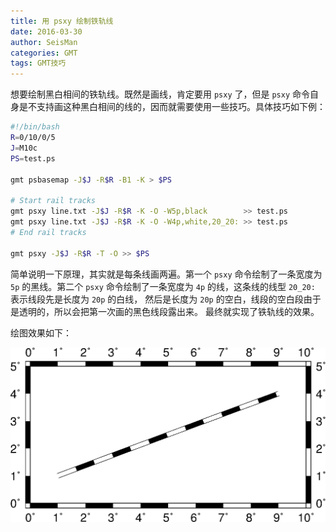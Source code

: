 ```yaml
---
title: 用 psxy 绘制铁轨线
date: 2016-03-30
author: SeisMan
categories: GMT
tags: GMT技巧
---
```


想要绘制黑白相间的铁轨线。既然是画线，肯定要用 `psxy` 了，但是 `psxy`
命令自身是不支持画这种黑白相间的线的，因而就需要使用一些技巧。具体技巧如下例：

<!--more-->

``` bash
#!/bin/bash
R=0/10/0/5
J=M10c
PS=test.ps

gmt psbasemap -J$J -R$R -B1 -K > $PS

# Start rail tracks
gmt psxy line.txt -J$J -R$R -K -O -W5p,black        >> test.ps
gmt psxy line.txt -J$J -R$R -K -O -W4p,white,20_20: >> test.ps
# End rail tracks

gmt psxy -J$J -R$R -T -O >> $PS
```

简单说明一下原理，其实就是每条线画两遍。第一个 `psxy` 命令绘制了一条宽度为 `5p` 的黑线。第二个
`psxy` 命令绘制了一条宽度为 `4p` 的线，这条线的线型 `20_20:` 表示线段先是长度为 `20p` 的白线，
然后是长度为 `20p` 的空白，线段的空白段由于是透明的，所以会把第一次画的黑色线段露出来。
最终就实现了铁轨线的效果。

绘图效果如下：

![](/images/2016033001.png)
